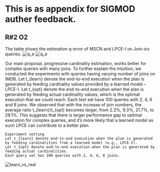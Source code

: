 # This is as appendix for SIGMOD auther feedback.

## R#2 O2
The table shows the estimation q-error of MSCN and LPCE-I on Join-six queries.
![q_e](https://user-images.githubusercontent.com/52020936/171160080-6c6e4d73-ceda-4b74-8b59-fe75f8663d91.png)
![q_e](https://user-images.githubusercontent.com/52020936/171166788-89f56f22-f7a1-41ec-8687-3ad6170bcaa2.png)

Our main proposal, progressive cardinality estimation, works better for complex queries with many joins. 
To further explain the intuition, we conducted the experiments with queries having varying number of joins on IMDB. Let t_{learn} denote the end-to-end execution when the plan is generated by feeding cardinality values provided by a learned model – LPCE-I.  Let t_{opt} denote the end-to-end execution when the plan is generated by feeding actual cardinality values, which is the optimal execution that we could reach.  Each test set have 100 queries with 2, 4, 6 and 8 joins. We observed that with the increase of join numbers, the average ratio t_{learn}/t_{opt} becomes larger, from 2.2%, 9.3%, 21.7%, to 29.1%. This suggests that there is larger performance gap to optimal execution for complex queries, and it’s more likely that a learned model as such LPCE can contribute to a better plan. 
```
Experiment setting
Let t_{learn} denote end-to-end execution when the plan is generated by feeding cardinalities from a learned model (e.g., LPCE-I).
Let t_{opt} denote end-to-end execution when the plan is generated by feeding actual cardinalities.  
Each query set has 100 queries with 2, 4, 6, 8 joins.
```
![learn_vs_real](https://user-images.githubusercontent.com/52020936/170882637-b9e3f3e3-b1e9-498c-8bef-721fdb304ba4.png)

